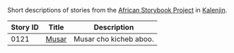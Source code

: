 Short descriptions of stories from the [African Storybook Project](http://my.africanstorybook.org) in [Kalenjin](https://github.com/global-asp/asp-source/tree/master/kln).

Story ID | Title | Description
-------- | ----- | -----------
0121 | [Musar](http://my.africanstorybook.org/stories/musar) | Musar cho kicheb aboo.
